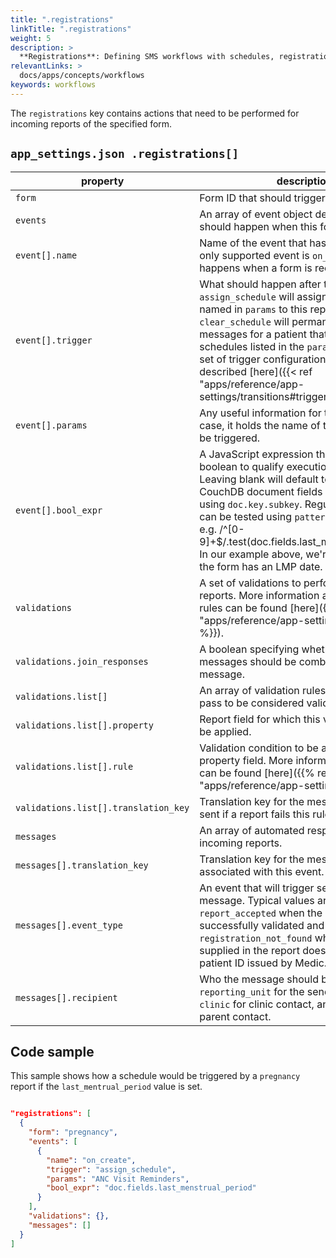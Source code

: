 ```yaml
---
title: ".registrations"
linkTitle: ".registrations"
weight: 5
description: >
  **Registrations**: Defining SMS workflows with schedules, registration, and patient reports.
relevantLinks: >
  docs/apps/concepts/workflows
keywords: workflows
---
```


The `registrations` key contains actions that need to be performed for incoming reports of the specified form.

## `app_settings.json .registrations[]`

|property|description|required|
|-------|---------|----------|
|`form`|Form ID that should trigger the schedule.|yes|
|`events`|An array of event object definitions of what should happen when this form is received.|yes|
|`event[].name`|Name of the event that has happened. The only supported event is `on_create` which happens when a form is received.|yes|
|`event[].trigger`|What should happen after the named event. `assign_schedule` will assign the schedule named in `params` to this report. Similarly `clear_schedule` will permanently clear all messages for a patient that are part of schedules listed in the `params` field. The full set of trigger configuration directives are described [here]({{< ref "apps/reference/app-settings/transitions#triggers" >}}).|yes|
|`event[].params`|Any useful information for the event. In our case, it holds the name of the schedule to be triggered.|no|
|`event[].bool_expr`|A JavaScript expression that will be cast to boolean to qualify execution of the event. Leaving blank will default to always true. CouchDB document fields can be accessed using `doc.key.subkey`. Regular expressions can be tested using `pattern.test(value)` e.g. /^[0-9]+$/.test(doc.fields.last_menstrual_period). In our example above, we're making sure the form has an LMP date.|no|
|`validations`|A set of validations to perform on incoming reports. More information about validation rules can be found [here]({{% ref "apps/reference/app-settings/#validations" %}}).|no|
|`validations.join_responses`|A boolean specifying whether validation messages should be combined into one message.|no|
|`validations.list[]`|An array of validation rules a report should pass to be considered valid.|no|
|`validations.list[].property`|Report field for which this validation rule will be applied.|no|
|`validations.list[].rule`|Validation condition to be applied to the property field. More information about rules can be found [here]({{% ref "apps/reference/app-settings/#rules" %}}).|no|
|`validations.list[].translation_key`|Translation key for the message reply to be sent if a report fails this rule.|no|
|`messages`|An array of automated responses to incoming reports.|no|
|`messages[].translation_key`|Translation key for the message text associated with this event.|no|
|`messages[].event_type`|An event that will trigger sending of this message. Typical values are: `report_accepted` when the report has been successfully validated and `registration_not_found` when the patient ID supplied in the report doesn't match any patient ID issued by Medic.|no|
|`messages[].recipient`|Who the message should be sent to. Use `reporting_unit` for the sender of the report, `clinic` for clinic contact, and `parent` for the parent contact.|no|

## Code sample

This sample shows how a schedule would be triggered by a `pregnancy` report if the `last_mentrual_period` value is set.  

```json

"registrations": [
  {
    "form": "pregnancy",
    "events": [
      {
        "name": "on_create",
        "trigger": "assign_schedule",
        "params": "ANC Visit Reminders",
        "bool_expr": "doc.fields.last_menstrual_period"
      }
    ],
    "validations": {},
    "messages": []
  }
]

```
